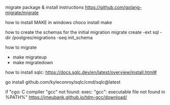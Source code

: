 migrate package & install instructions
https://github.com/golang-migrate/migrate

how to install MAKE in windows
choco install make

how to create the schemas for the initial migration
migrate create -ext sql -dir /postgres/migrations -seq init_schema


how to migrate
 * make migrateup
 * make migratedown

how to install sqlc:
https://docs.sqlc.dev/en/latest/overview/install.html#

go install github.com/kyleconroy/sqlc/cmd/sqlc@latest

if "cgo: C compiler "gcc" not found: exec: "gcc": executable file not found in %PATH%"
https://jmeubank.github.io/tdm-gcc/download/